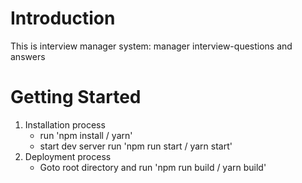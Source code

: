 # Introduction

This is interview manager system: manager interview-questions and answers

# Getting Started

1. Installation process
   - run 'npm install / yarn'
   - start dev server run 'npm run start / yarn start'
2. Deployment process
   - Goto root directory and run 'npm run build / yarn build'
